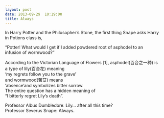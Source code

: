 ```yaml
---
layout: post
date: 2013-09-29  10:19:00
title: Always
---
```



In Harry Potter and the Philosopher’s Stone, the first thing Snape asks
Harry in Potions class is,

“Potter! What would I get if I added powdered root of asphodel to an
infusion of wormwood?”

According to the Victorian Language of Flowers \[1\],
asphodel(百合之一种) is a type of lily(百合花) meaning  
‘my regrets follow you to the grave’  
and wormwood(苦艾) means  
’absence’and symbolizes bitter sorrow.  
The entire question has a hidden meaning of  
“I bitterly regret Lily’s death”.

Professor Albus Dumbledore: Lily… after all this time?  
Professor Severus Snape: Always.


